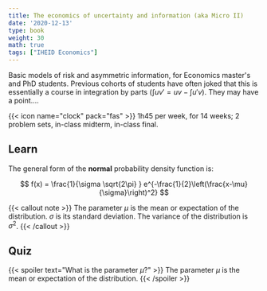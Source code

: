 ```yaml
---
title: The economics of uncertainty and information (aka Micro II)
date: '2020-12-13'
type: book
weight: 30
math: true
tags: ["IHEID Economics"]
---
```


Basic models of risk and asymmetric information, for Economics master's and PhD students. Previous cohorts of students have often joked that this is essentially a course in integration by parts ($\int uv'=uv-\int u'v$).  They may have a point....

<!--more-->

{{< icon name="clock" pack="fas" >}} 1h45 per week, for 14 weeks; 2 problem sets, in-class midterm, in-class final.

## Learn

The general form of the **normal** probability density function is:

$$
f(x) = \frac{1}{\sigma \sqrt{2\pi} } e^{-\frac{1}{2}\left(\frac{x-\mu}{\sigma}\right)^2}
$$

{{< callout note >}}
The parameter $\mu$ is the mean or expectation of the distribution.
$\sigma$ is its standard deviation.
The variance of the distribution is $\sigma^{2}$.
{{< /callout >}}

## Quiz

{{< spoiler text="What is the parameter $\mu$?" >}}
The parameter $\mu$ is the mean or expectation of the distribution.
{{< /spoiler >}}
